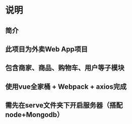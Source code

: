 # 说明

## 简介

## 此项目为外卖Web App项目

## 包含商家、商品、购物车、用户等子模块

## 使用vue全家桶 + Webpack + axios完成

## 需先在serve文件夹下开启服务器（搭配node+Mongodb）